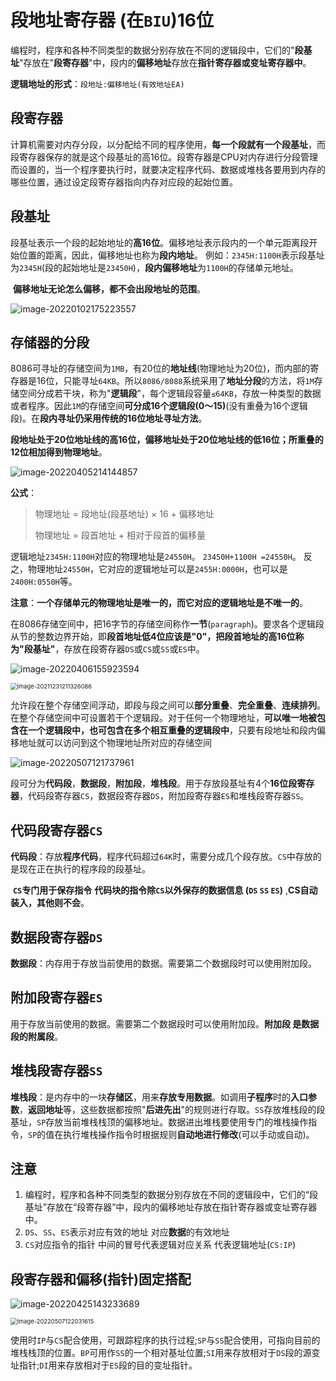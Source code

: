 # 段地址寄存器 (在`BIU`)16位

   编程时，程序和各种不同类型的数据分别存放在不同的逻辑段中，它们的"**段基址**"存放在"**段寄存器**"中，段内的**偏移地址**存放在**指针寄存器或变址寄存器中**。   

**逻辑地址的形式**：`段地址:偏移地址(有效地址EA)`

## 段寄存器

​	计算机需要对内存分段，以分配给不同的程序使用，**每一个段就有一个段基址**，而段寄存器保存的就是这个段基址的高16位。
​	段寄存器是CPU对内存进行分段管理而设置的，当一个程序要执行时，就要决定程序代码、数据或堆栈各要用到内存的哪些位置，通过设定段寄存器指向内存对应段的起始位置。

## 段基址

​	段基址表示一个段的起始地址的**高16位**。偏移地址表示段内的一个单元距离段开始位置的距离，因此，偏移地址也称为**段内地址**。 例如：`2345H:1100H`表示段基址为`2345H`(段的起始地址是`23450H`)，**段内偏移地址**为`1100H`的存储单元地址。

​	**偏移地址无论怎么偏移，都不会出段地址的范围**。

![image-20220102175223557](https://cdn.jsdelivr.net/gh/letengzz/Two-C/img/PM/Second/image-20220102175223557.png)


## 存储器的分段

​    8086可寻址的存储空间为`1MB`，有20位的**地址线**(物理地址为20位)，而内部的寄存器是16位，只能寻址`64KB`。所以`8086/8088`系统采用了**地址分段**的方法，将`1M`存储空间分成若干块，称为"**逻辑段**"，每个逻辑段容量`≤64KB`，存放一种类型的数据或者程序。因此`1M`的存储空间**可分成16个逻辑段(0～15)**(没有重叠为16个逻辑段)。在**段内寻址仍采用传统的16位地址寻址方法**。

​	**段地址处于20位地址线的高16位，偏移地址处于20位地址线的低16位；所重叠的12位相加得到物理地址**。

![image-20220405214144857](https://cdn.jsdelivr.net/gh/letengzz/Two-C@main/img/PM/Second/%E7%89%A9%E7%90%86%E5%9C%B0%E5%9D%80.png)

**公式**：

> 物理地址 = 段地址(段基地址) × 16 + 偏移地址
>
> 物理地址 = 段首地址 + 相对于段首的偏移量

逻辑地址`2345H:1100H`对应的物理地址是`24550H`。
       `23450H+1100H =24550H`。
    反之，物理地址`24550H`，它对应的逻辑地址可以是`2455H:0000H`，也可以是`2400H:0550H`等。

**注意**：**一个存储单元的物理地址是唯一的，而它对应的逻辑地址是不唯一的**。

​	在8086存储空间中，把16字节的存储空间称作**一节**(`paragraph`)。要求各个逻辑段从节的整数边界开始，即**段首地址低4位应该是"0"，把段首地址的高16位称为"段基址"**，存放在段寄存器`DS`或`CS`或`SS`或`ES`中。

![image-20220406155923594](https://cdn.jsdelivr.net/gh/letengzz/Two-C@main/img/PM/Second/%E5%AD%98%E5%82%A8%E5%99%A81.png)

<img src="https://cdn.jsdelivr.net/gh/letengzz/Two-C/img/PM/Second/image-20211231211326086.png" alt="image-20211231211326086" style="zoom:67%;" />

​     允许段在整个存储空间浮动，即段与段之间可以**部分重叠**、**完全重叠**、**连续排列**。在整个存储空间中可设置若干个逻辑段。
​     对于任何一个物理地址，**可以唯一地被包含在一个逻辑段中，也可包含在多个相互重叠的逻辑段中**，只要有段地址和段内偏移地址就可以访问到这个物理地址所对应的存储空间

![image-20220507121737961](https://cdn.jsdelivr.net/gh/letengzz/Two-C@main/img/PM/Second/202205260932347.png)

​	段可分为**代码段**，**数据段**，**附加段**，**堆栈段**。用于存放段基址有4个**16位段寄存器**，代码段寄存器`CS`，数据段寄存器`DS`，附加段寄存器`ES`和堆栈段寄存器`SS`。


## 代码段寄存器`CS`

​	**代码段**：存放**程序代码**，程序代码超过`64K`时，需要分成几个段存放。`CS`中存放的是现在正在执行的程序段的段基址。

​	**`CS`专门用于保存指令** **代码块的指令除`CS`以外保存的数据信息 (`DS` `SS` `ES`)** ,**CS自动装入，其他则不会**。

## 数据段寄存器`DS`

​	**数据段**：内存用于存放当前使用的数据。需要第二个数据段时可以使用附加段。

## 附加段寄存器`ES`

​	用于存放当前使用的数据。需要第二个数据段时可以使用附加段。**附加段 是数据段的附属段**。

## 堆栈段寄存器`SS`

​	**堆栈段**：是内存中的一块**存储区**，用来**存放专用数据**。如调用**子程序**时的**入口参数**，**返回地址**等，这些数据都按照"**后进先出**"的规则进行存取。`SS`存放堆栈段的段基址，`SP`存放当前堆栈栈顶的偏移地址。数据进出堆栈要使用专门的堆栈操作指令，`SP`的值在执行堆栈操作指令时根据规则**自动地进行修改**(可以手动或自动)。

## 注意

1. 编程时，程序和各种不同类型的数据分别存放在不同的逻辑段中，它们的“段基址”存放在“段寄存器”中，段内的偏移地址存放在指针寄存器或变址寄存器中。  
2. `DS`、`SS`、`ES`表示对应有效的地址 对应**数据**的有效地址
2. `CS`对应指令的指针 中间的冒号代表逻辑对应关系 代表逻辑地址(`CS:IP`)

## 段寄存器和偏移(指针)固定搭配

![image-20220425143233689](https://cdn.jsdelivr.net/gh/letengzz/Two-C@main/img/PM/Second/%E6%AE%B5%E5%9B%BA%E5%AE%9A%E6%90%AD%E9%85%8D.png)

<img src="https://cdn.jsdelivr.net/gh/letengzz/Two-C@main/img/PM/Second/202205260938595.png" alt="image-20220507122031615" style="zoom:67%;" />

​	使用时`IP`与`CS`配合使用，可跟踪程序的执行过程;`SP`与`SS`配合使用，可指向目前的堆栈栈顶的位置。`BP`可用作`SS`的一个相对基址位置;`SI`用来存放相对于`DS`段的源变址指针;`DI`用来存放相对于`ES`段的目的变址指针。
